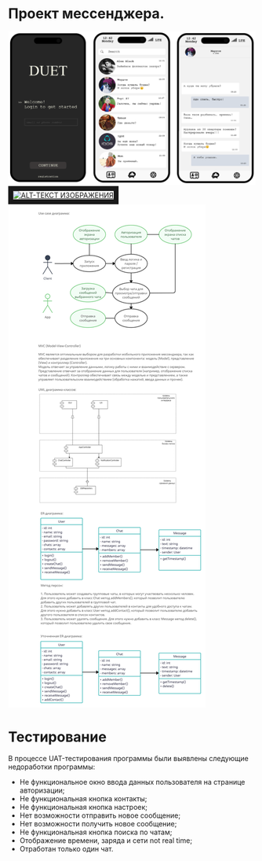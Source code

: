 # Проект мессенджера.


![Задание](app-homework.png)
<a href="http://www.youtube.com/watch?feature=player_embedded&v=muSMlAn_1OE" target="_blank"><img src="http://img.youtube.com/vi/muSMlAn_1OE/0.jpg" 
alt="ALT-ТЕКСТ ИЗОБРАЖЕНИЯ" width="560" height="600" border="10" /></a>
![Задание](_task_project.png)

# Тестирование
В процессе UAT-тестирования программы были выявлены следующие недоработки программы: 
- Не функциональное окно ввода данных пользователя на странице авторизации;
- Не функциональная кнопка контакты;
- Не функциональная кнопка настроек;
- Нет возможности отправить новое сообщение;
- Нет возможности получить новое сообщение;
- Не функциональная кнопка поиска по чатам;
- Отображение времени, заряда и сети not real time;
- Отработан только один чат.

